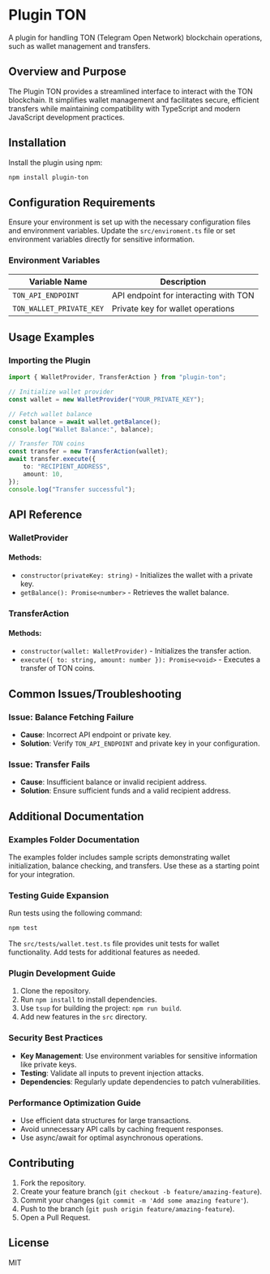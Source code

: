 # Plugin TON

A plugin for handling TON (Telegram Open Network) blockchain operations, such as wallet management and transfers.

## Overview and Purpose

The Plugin TON provides a streamlined interface to interact with the TON blockchain. It simplifies wallet management and facilitates secure, efficient transfers while maintaining compatibility with TypeScript and modern JavaScript development practices.

## Installation

Install the plugin using npm:

```bash
npm install plugin-ton
```

## Configuration Requirements

Ensure your environment is set up with the necessary configuration files and environment variables. Update the `src/enviroment.ts` file or set environment variables directly for sensitive information.

### Environment Variables

| Variable Name            | Description                           |
| ------------------------ | ------------------------------------- |
| `TON_API_ENDPOINT`       | API endpoint for interacting with TON |
| `TON_WALLET_PRIVATE_KEY` | Private key for wallet operations     |

## Usage Examples

### Importing the Plugin

```typescript
import { WalletProvider, TransferAction } from "plugin-ton";

// Initialize wallet provider
const wallet = new WalletProvider("YOUR_PRIVATE_KEY");

// Fetch wallet balance
const balance = await wallet.getBalance();
console.log("Wallet Balance:", balance);

// Transfer TON coins
const transfer = new TransferAction(wallet);
await transfer.execute({
    to: "RECIPIENT_ADDRESS",
    amount: 10,
});
console.log("Transfer successful");
```

## API Reference

### WalletProvider

#### Methods:

- `constructor(privateKey: string)` - Initializes the wallet with a private key.
- `getBalance(): Promise<number>` - Retrieves the wallet balance.

### TransferAction

#### Methods:

- `constructor(wallet: WalletProvider)` - Initializes the transfer action.
- `execute({ to: string, amount: number }): Promise<void>` - Executes a transfer of TON coins.

## Common Issues/Troubleshooting

### Issue: Balance Fetching Failure

- **Cause**: Incorrect API endpoint or private key.
- **Solution**: Verify `TON_API_ENDPOINT` and private key in your configuration.

### Issue: Transfer Fails

- **Cause**: Insufficient balance or invalid recipient address.
- **Solution**: Ensure sufficient funds and a valid recipient address.

## Additional Documentation

### Examples Folder Documentation

The examples folder includes sample scripts demonstrating wallet initialization, balance checking, and transfers. Use these as a starting point for your integration.

### Testing Guide Expansion

Run tests using the following command:

```bash
npm test
```

The `src/tests/wallet.test.ts` file provides unit tests for wallet functionality. Add tests for additional features as needed.

### Plugin Development Guide

1. Clone the repository.
2. Run `npm install` to install dependencies.
3. Use `tsup` for building the project: `npm run build`.
4. Add new features in the `src` directory.

### Security Best Practices

- **Key Management**: Use environment variables for sensitive information like private keys.
- **Testing**: Validate all inputs to prevent injection attacks.
- **Dependencies**: Regularly update dependencies to patch vulnerabilities.

### Performance Optimization Guide

- Use efficient data structures for large transactions.
- Avoid unnecessary API calls by caching frequent responses.
- Use async/await for optimal asynchronous operations.

## Contributing

1. Fork the repository.
2. Create your feature branch (`git checkout -b feature/amazing-feature`).
3. Commit your changes (`git commit -m 'Add some amazing feature'`).
4. Push to the branch (`git push origin feature/amazing-feature`).
5. Open a Pull Request.

## License

MIT
